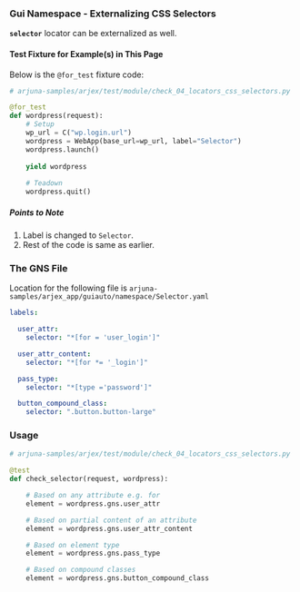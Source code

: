 ### Gui Namespace - Externalizing CSS Selectors

**`selector`** locator can be externalized as well.

#### Test Fixture for Example(s) in This Page

Below is the `@for_test` fixture code:

```python
# arjuna-samples/arjex/test/module/check_04_locators_css_selectors.py

@for_test
def wordpress(request):
    # Setup
    wp_url = C("wp.login.url")
    wordpress = WebApp(base_url=wp_url, label="Selector")
    wordpress.launch()
    
    yield wordpress
    
    # Teadown    
    wordpress.quit()
```

##### Points to Note
1. Label is changed to `Selector`.
2. Rest of the code is same as earlier.

### The GNS File

Location for the following file is `arjuna-samples/arjex_app/guiauto/namespace/Selector.yaml`

```YAML
labels:

  user_attr:
    selector: "*[for = 'user_login']"

  user_attr_content:
    selector: "*[for *= '_login']"

  pass_type:
    selector: "*[type ='password']"

  button_compound_class:
    selector: ".button.button-large"
```

### Usage

```python
# arjuna-samples/arjex/test/module/check_04_locators_css_selectors.py

@test
def check_selector(request, wordpress):

    # Based on any attribute e.g. for
    element = wordpress.gns.user_attr

    # Based on partial content of an attribute
    element = wordpress.gns.user_attr_content

    # Based on element type
    element = wordpress.gns.pass_type

    # Based on compound classes
    element = wordpress.gns.button_compound_class
```
